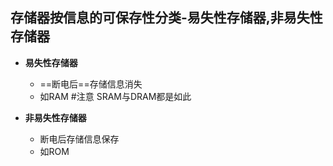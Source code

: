 ## 存储器按信息的可保存性分类-易失性存储器,非易失性存储器
- **易失性存储器**
	- ==断电后==存储信息消失
	- 如RAM #注意 SRAM与DRAM都是如此


- **非易失性存储器**
	- 断电后存储信息保存
	- 如ROM
